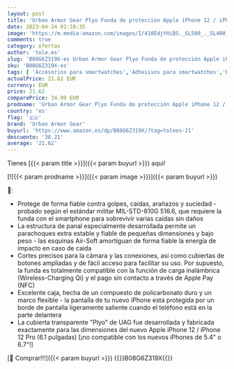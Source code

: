 ```yaml
---
layout: post
title: 'Urban Armor Gear Plyo Funda de protección Apple iPhone 12 / iPhone 12 Pro  6 1"  [Cubierta Compatible Carga inalámbrica  Esquinas Suaves  Funda Resistente a los Golpes] Ash  Gris Transparente '
date: 2023-04-24 01:18:35
image: 'https://m.media-amazon.com/images/I/410EdjYHiBS._SL500_._SL400_.jpg'
comments: true
category: ofertas
author: 'tole.es'
slug: 'B08G6Z319X-es Urban Armor Gear Plyo Funda de protección Apple iPhone 12...'
sku: 'B08G6Z319X-es'
tags: [ 'Accesorios para smartwatches','Adhesivos para smartwatches','Electrónica','Tecnología para vestir','apple','iphone','urban armor gear','🇪🇸', ]
actualPrice: 21.62 EUR
currency: EUR
price: 21.62
comparePrice: 34.99 EUR
prodname: 'Urban Armor Gear Plyo Funda de protección Apple iPhone 12 / iPhone 12 Pro  6 1"  [Cubierta Compatible Carga inalámbrica  Esquinas Suaves  Funda Resistente a los Golpes] Ash  Gris Transparente '
country: 'es'
flag: '🇪🇸'
brand: 'Urban Armor Gear'
buyurl: 'https://www.amazon.es/dp/B08G6Z319X/?tag=tolees-21'
descuento: '38.21'
average: '21.62'
---
```


Tienes [{{< param title >}}]({{< param buyurl >}}) aqui!

[![{{< param prodname >}}]({{< param image >}})]({{< param buyurl >}})

🔎:

- Protege de forma fiable contra golpes, caídas, arañazos y suciedad - probado según el estándar militar MIL-STD-810G 516.6, que requiere la funda con el smartphone para sobrevivir varias caídas sin daños
- La estructura de panal especialmente desarrollada permite un parachoques extra estable y fiable de pequeñas dimensiones y bajo peso - las esquinas Air-Soft amortiguan de forma fiable la energía de impacto en caso de caída
- Cortes precisos para la cámara y las conexiones, así como cubiertas de botones ampliadas y de fácil acceso para facilitar su uso. Por supuesto, la funda es totalmente compatible con la función de carga inalámbrica (Wireless-Charging Qi) y el pago sin contacto a través de Apple Pay (NFC)
- Excelente caja, hecha de un compuesto de policarbonato duro y un marco flexible - la pantalla de tu nuevo iPhone está protegida por un borde de pantalla ligeramente saliente cuando el teléfono está en la parte delantera
- La cubierta transparente "Plyo" de UAG fue desarrollada y fabricada exactamente para las dimensiones del nuevo Apple iPhone 12 / iPhone 12 Pro (6.1 pulgadas) [¡no compatible con los nuevos iPhones de 5.4" o 6.7"!]

[🛒 Comprar!!!]({{< param buyurl >}})
{{<world>}}B08G6Z319X{{</world>}}
